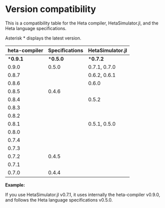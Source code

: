 # Version compatibility

This is a compatibility table for the Heta compiler, HetaSimulator.jl, and the Heta language specifications.

Asterisk * displays the latest version.

| heta-compiler | Specifications | HetaSimulator.jl |
|---------------|----------------|------------------|
| ***0.9.1**    | ***0.5.0** | ***0.7.2**       |
| 0.9.0         | 0.5.0      | 0.7.1, 0.7.0     |
| 0.8.7         |            | 0.6.2, 0.6.1     |
| 0.8.6         |            | 0.6.0            |
| 0.8.5         | 0.4.6      |                  |
| 0.8.4         |            | 0.5.2            |
| 0.8.3         |            |                  |
| 0.8.2         |            |                  |
| 0.8.1         |            | 0.5.1, 0.5.0     |
| 0.8.0         |            |                  |
| 0.7.4         |            |                  |
| 0.7.3         |            |                  |
| 0.7.2         | 0.4.5      |                  |
| 0.7.1         |            |                  |
| 0.7.0         | 0.4.4      |                  |

__Example:__

If you use HetaSimulator.jl v0.7.1, it uses internally the heta-compiler v0.9.0, and follows the Heta language specifications v0.5.0.